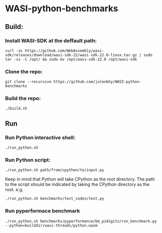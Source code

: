 # WASI-python-benchmarks

## Build:

### Install WASI-SDK at the deffault path:
    curl -sL https://github.com/WebAssembly/wasi-sdk/releases/download/wasi-sdk-22/wasi-sdk-22.0-linux.tar.gz | sudo tar -xz -C /opt/ && sudo mv /opt/wasi-sdk-22.0 /opt/wasi-sdk

### Clone the repo:

    git clone --recursive https://github.com/julenbhy/WASI-python-benchmarks

### Build the repo:
    ./build.sh


## Run

### Run Python interactive shell:

    ./run_python.sh 

### Run Python script:

    ./run_python.sh path/from/cpython/to/input.py

Keep in mind that Python will take CPython as the root directory. The path to the script should be indicated by taking the CPython directory as the root.
e.g.

    ./run_python.sh benchmarks/test_codes/test.py

### Run pyperformace benchmark

    ./run_python.sh benchmarks/pyperformance/bm_pidigits/run_benchmark.py --python=builddir/wasi-threads/python.wasm


    